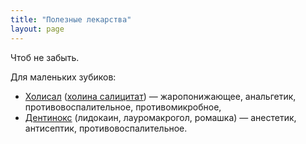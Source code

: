 ```yaml
---
title: "Полезные лекарства"
layout: page 
---
```

Чтоб не забыть.

Для маленьких зубиков:

  - [Холисал](http://www.webapteka.ru/drugbase/name14000.html) ([холина салицитат](http://www.webapteka.ru/drugbase/search.php?filt_innid=1852)) — жаропонижающее, анальгетик, противовоспалительное, противомикробное,
  - [Дентинокс](http://www.webapteka.ru/drugbase/name1910.html) (лидокаин, лауромакрогол, ромашка) — анестетик, антисептик, противовоспалительное.
